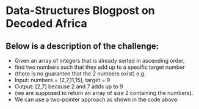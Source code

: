 # Data-Structures Blogpost on Decoded Africa
## Below is a description of the challenge:
 * Given an array of integers that is already sorted in ascending order,
 * find two numbers such that they add up to a specific target number
 * (there is no guarantee that the 2 numbers exist) e.g.
 * Input: numbers = [2,7,11,15], target = 9
 * Output: [2,7] because 2 and 7 adds up to 9
 * (we are supposed to return an array of size 2 containing the numbers).
 * We can use a two-pointer approach as shown in the code above:

